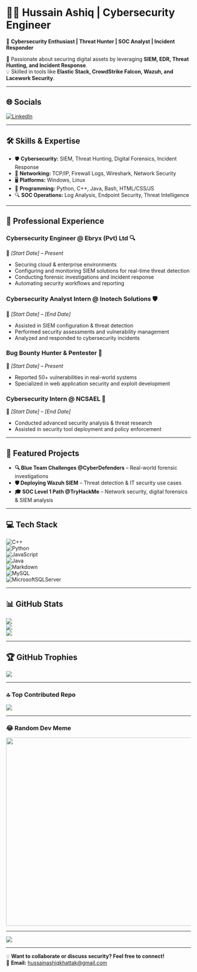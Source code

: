 # 👨‍💻 Hussain Ashiq | Cybersecurity Engineer  

🔐 **Cybersecurity Enthusiast | Threat Hunter | SOC Analyst | Incident Responder**  

🚀 Passionate about securing digital assets by leveraging **SIEM, EDR, Threat Hunting, and Incident Response**.  
💡 Skilled in tools like **Elastic Stack, CrowdStrike Falcon, Wazuh, and Lacework Security**.  

---

## 🌐 Socials  
[![LinkedIn](https://img.shields.io/badge/LinkedIn-%230077B5.svg?logo=linkedin&logoColor=white)](https://linkedin.com/in/hussainashiqktk)  

---

## 🛠 Skills & Expertise  

- 🛡 **Cybersecurity:** SIEM, Threat Hunting, Digital Forensics, Incident Response  
- 📡 **Networking:** TCP/IP, Firewall Logs, Wireshark, Network Security  
- 🖥 **Platforms:** Windows, Linux  
- 📝 **Programming:** Python, C++, Java, Bash, HTML/CSS/JS  
- 🔍 **SOC Operations:** Log Analysis, Endpoint Security, Threat Intelligence  

---

## 💼 Professional Experience  

### **Cybersecurity Engineer @ Ebryx (Pvt) Ltd** 🔍  
📅 *[Start Date] – Present*  
- Securing cloud & enterprise environments  
- Configuring and monitoring SIEM solutions for real-time threat detection  
- Conducting forensic investigations and incident response  
- Automating security workflows and reporting  

### **Cybersecurity Analyst Intern @ Inotech Solutions** 🛡  
📅 *[Start Date] – [End Date]*  
- Assisted in SIEM configuration & threat detection  
- Performed security assessments and vulnerability management  
- Analyzed and responded to cybersecurity incidents  

### **Bug Bounty Hunter & Pentester** 🚀  
📅 *[Start Date] – Present*  
- Reported 50+ vulnerabilities in real-world systems  
- Specialized in web application security and exploit development  

### **Cybersecurity Intern @ NCSAEL** 🔬  
📅 *[Start Date] – [End Date]*  
- Conducted advanced security analysis & threat research  
- Assisted in security tool deployment and policy enforcement  

---

## 📌 Featured Projects  

- **🔍 Blue Team Challenges @CyberDefenders** – Real-world forensic investigations  
- **🛡 Deploying Wazuh SIEM** – Threat detection & IT security use cases  
- **🎓 SOC Level 1 Path @TryHackMe** – Network security, digital forensics & SIEM analysis  

---

## 💻 Tech Stack  

![C++](https://img.shields.io/badge/c++-%2300599C.svg?style=for-the-badge&logo=c%2B%2B&logoColor=white)  
![Python](https://img.shields.io/badge/python-3670A0?style=for-the-badge&logo=python&logoColor=ffdd54)  
![JavaScript](https://img.shields.io/badge/javascript-%23323330.svg?style=for-the-badge&logo=javascript&logoColor=%23F7DF1E)  
![Java](https://img.shields.io/badge/java-%23ED8B00.svg?style=for-the-badge&logo=java&logoColor=white)  
![Markdown](https://img.shields.io/badge/markdown-%23000000.svg?style=for-the-badge&logo=markdown&logoColor=white)  
![MySQL](https://img.shields.io/badge/mysql-%2300f.svg?style=for-the-badge&logo=mysql&logoColor=white)  
![MicrosoftSQLServer](https://img.shields.io/badge/Microsoft%20SQL%20Server-CC2927?style=for-the-badge&logo=microsoft%20sql%20server&logoColor=white)  

---

## 📊 GitHub Stats  

![](https://github-readme-stats.vercel.app/api?username=hussainashiqktk&theme=dark&hide_border=false&include_all_commits=true&count_private=true)  
![](https://github-readme-streak-stats.herokuapp.com/?user=hussainashiqktk&theme=dark&hide_border=false)  
![](https://github-readme-stats.vercel.app/api/top-langs/?username=hussainashiqktk&theme=dark&hide_border=false&include_all_commits=true&count_private=true&layout=compact)  

---

## 🏆 GitHub Trophies  
![](https://github-profile-trophy.vercel.app/?username=hussainashiqktk&theme=radical&no-frame=false&no-bg=true&margin-w=4)  

---

### 🔝 Top Contributed Repo  
![](https://github-contributor-stats.vercel.app/api?username=hussainashiqktk&limit=5&theme=dark&combine_all_yearly_contributions=true)  

---

### 😂 Random Dev Meme  
<img src="https://rm.up.railway.app/" width="512px"/>  

---

[![](https://visitcount.itsvg.in/api?id=hussainashiqktk&icon=0&color=0)](https://visitcount.itsvg.in)  

---

💡 **Want to collaborate or discuss security? Feel free to connect!**  
📧 **Email:** [hussainashiqkhattak@gmail.com](mailto:hussainashiqkhattak@gmail.com)